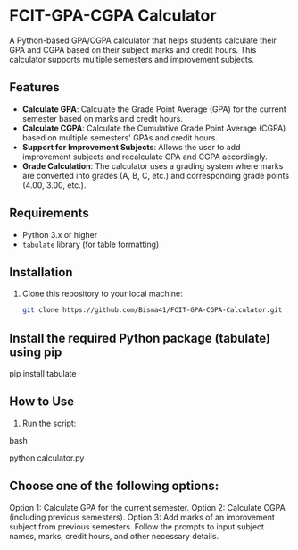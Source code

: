 # FCIT-GPA-CGPA Calculator

A Python-based GPA/CGPA calculator that helps students calculate their GPA and CGPA based on their subject marks and credit hours. This calculator supports multiple semesters and improvement subjects.

## Features

- **Calculate GPA**: Calculate the Grade Point Average (GPA) for the current semester based on marks and credit hours.
- **Calculate CGPA**: Calculate the Cumulative Grade Point Average (CGPA) based on multiple semesters' GPAs and credit hours.
- **Support for Improvement Subjects**: Allows the user to add improvement subjects and recalculate GPA and CGPA accordingly.
- **Grade Calculation**: The calculator uses a grading system where marks are converted into grades (A, B, C, etc.) and corresponding grade points (4.00, 3.00, etc.).

## Requirements

- Python 3.x or higher
- `tabulate` library (for table formatting)

## Installation

1. Clone this repository to your local machine:
   ```bash
   git clone https://github.com/Bisma41/FCIT-GPA-CGPA-Calculator.git

## Install the required Python package (tabulate) using pip

pip install tabulate

## How to Use

1. Run the script:

bash

python calculator.py

## Choose one of the following options:

Option 1: Calculate GPA for the current semester.
Option 2: Calculate CGPA (including previous semesters).
Option 3: Add marks of an improvement subject from previous semesters.
Follow the prompts to input subject names, marks, credit hours, and other necessary details.
